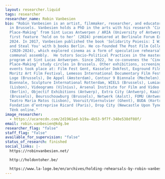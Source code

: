 ```yaml
---
layout: researcher.liquid
tags: researcher
researcher_name: Robin Vanbesien
bio: "Robin Vanbesien is an artist, filmmaker, researcher, and educator, based
  in Brussels. Vanbesien holds a PhD in the arts with his research ‘Ciné
  Place-Making’ from Sint Lucas Antwerpen / ARIA (University of Antwerp). His
  first feature ‘hold on to her’ (2024) premiered at Berlinale Forum Expanded
  2024. In 2017, Vanbesien published the book 'Solidarity Poiesis: I Will Come
  and Steal You' with b_books Berlin. He co-founded The Post Film Collective
  (2020-2024), which explored cinema as a form of speculative rehearsal and
  communal assembly.  He tutors Socio-Political Practices in the master's
  program at Sint Lucas Antwerpen. Since 2022, he co-convenes the ‘Ciné
  Place-Making’ study circles in Brussels. Other exhibitions, screenings, and
  events took place at: Film Fest Gent, Kasseler Dokfest, Exground Filmfest, St.
  Moritz Art Film Festival, Lemesos International Documentary Film Festival, La
  Loge (Brussels), De Appel (Amsterdam), Contour 9 Biennale (Mechelen), Athens
  Biennale, Sculpture International Rotterdam, WIELS (Brussels), Lumiar Cité
  (Lisbon), Videograms (Vilnius), Arsenal Institute for Film and Video Art
  (Berlin), Objectif Exhibitions (Antwerp), Extra City (Antwerp), Kaaitheater
  (Brussels), Beursschouwburg (Brussels), Netwerk (Aalst), FOMU (Antwerp),
  Teatro Maria Matos (Lisbon), Vooruit/Viernulvier (Ghent), BUDA (Kortrijk),
  Fondation d’entreprise Ricard (Paris), Drop City (Newcastle Upon Tyne), and
  Tënk online."
image_researcher:
  - https://ucarecdn.com/2d1961ed-b19a-4b53-9f7f-340e538df08f/
email: robin.vanbesien@kdg.be
researcher_flag: "false"
staff_flag: "false"
available_for_supervision: "false"
status_of_research: finished
social_links: |-
  https://robinvanbesien.net/

  http://holdontoher.be/

  https://www.la-loge.be/en/archives/holding-rehearsals-by-robin-vanbesien
---
```

